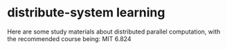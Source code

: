 # distribute-system learning
Here are some study materials about distributed parallel computation, with the recommended course being: MIT 6.824
